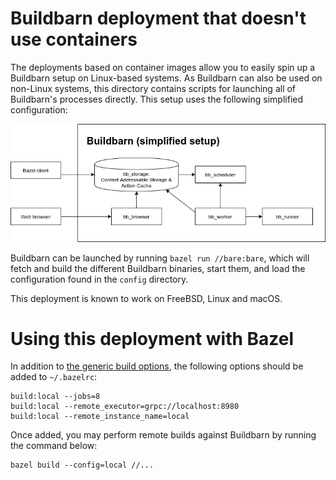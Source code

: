 # Buildbarn deployment that doesn't use containers

The deployments based on container images allow you to easily spin up a
Buildbarn setup on Linux-based systems. As Buildbarn can also be used on
non-Linux systems, this directory contains scripts for launching
all of Buildbarn's processes directly. This setup uses the following
simplified configuration:

<p align="center">
  <img src="bb-overview-simplified.png" alt="Overview of the simplified Buildbarn setup"/>
</p>

Buildbarn can be launched by running `bazel run //bare:bare`, which will fetch
and build the different Buildbarn binaries, start them, and load the
configuration found in the `config` directory.

This deployment is known to work on FreeBSD, Linux and macOS.

# Using this deployment with Bazel

In addition to [the generic build options](../bazelrc),
the following options should be added to `~/.bazelrc`:

```
build:local --jobs=8
build:local --remote_executor=grpc://localhost:8980
build:local --remote_instance_name=local
```

Once added, you may perform remote builds against Buildbarn by running
the command below:

```
bazel build --config=local //...
```
